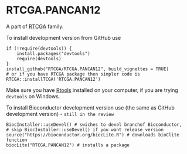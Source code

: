 # RTCGA.PANCAN12

A part of [RTCGA](https://github.com/RTCGA) family.

To install development version from GitHub use

````{R}
if (!require(devtools)) {
    install.packages("devtools")
    require(devtools)
}
install_github("RTCGA/RTCGA.PANCAN12", build_vignettes = TRUE)
# or if you have RTCGA package then simpler code is
RTCGA::installTCGA('RTCGA.PANCAN12')
````

Make sure you have [Rtools](https://cran.r-project.org/bin/windows/Rtools/) installed on your computer, if you are trying `devtools` on Windows.

To install Bioconductor development version use (the same as GitHub development version) - `still in the review`

````{R}
BiocInstaller::useDevel() # swiches to devel branchof Bioconductor, 
# skip BiocInstaller::useDevel() if you want release version
source("https://bioconductor.org/biocLite.R") # downloads bioClite function
biocLite("RTCGA.PANCAN12") # installs a package
````

